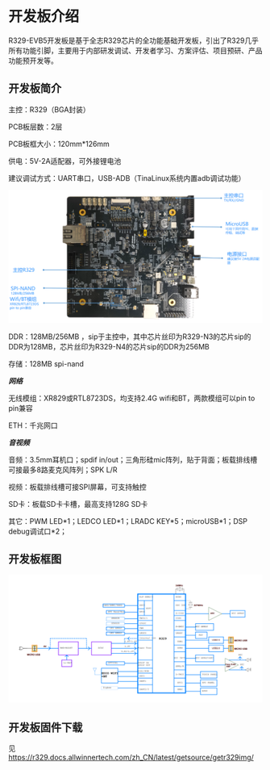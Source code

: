 # 开发板介绍
R329-EVB5开发板是基于全志R329芯片的全功能基础开发板，引出了R329几乎所有功能引脚，主要用于内部研发调试、开发者学习、方案评估、项目预研、产品功能预开发等。

## 开发板简介

主控：R329（BGA封装）

PCB板层数：2层

PCB板框大小：120mm*126mm

供电：5V-2A适配器，可外接锂电池

建议调试方式：UART串口，USB-ADB（TinaLinux系统内置adb调试功能）

![开发板实物图1](assets/img/R329_evb5_soc_pic.png)

DDR：128MB/256MB ，sip于主控中，其中芯片丝印为R329-N3的芯片sip的DDR为128MB，芯片丝印为R329-N4的芯片sip的DDR为256MB

存储：128MB spi-nand

***网络***

无线模组：XR829或RTL8723DS，均支持2.4G wifi和BT，两款模组可以pin to pin兼容

ETH：千兆网口

***音视频***

音频：3.5mm耳机口；spdif in/out；三角形硅mic阵列，贴于背面；板载排线槽可接最多8路麦克风阵列；SPK L/R

视频：板载排线槽可接SPI屏幕，可支持触控

SD卡：板载SD卡卡槽，最高支持128G SD卡

其它：PWM LED\*1；LEDCO LED\*1；LRADC KEY\*5；microUSB\*1；DSP debug调试口*2；





## 开发板框图

![R329_evb5开发板原理图](assets/img/R329_evb5_pcb_schematic.png)



## 开发板固件下载

见 <https://r329.docs.allwinnertech.com/zh_CN/latest/getsource/getr329img/>